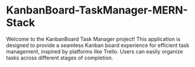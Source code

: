 # KanbanBoard-TaskManager-MERN-Stack

Welcome to the KanbanBoard Task Manager project! This application is designed to provide a seamless Kanban board experience for efficient task management, inspired by platforms like Trello. Users can easily organize tasks across different stages of completion.
